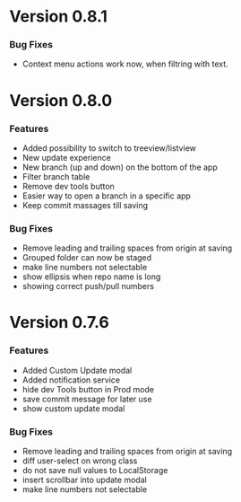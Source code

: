 # Version 0.8.1

### Bug Fixes

-   Context menu actions work now, when filtring with text.

# Version 0.8.0

### Features

-   Added possibility to switch to treeview/listview
-   New update experience
-   New branch (up and down) on the bottom of the app
-   Filter branch table
-   Remove dev tools button
-   Easier way to open a branch in a specific app
-   Keep commit massages till saving

### Bug Fixes

-   Remove leading and trailing spaces from origin at saving
-   Grouped folder can now be staged
-   make line numbers not selectable
-   show ellipsis when repo name is long
-   showing correct push/pull numbers

# Version 0.7.6

### Features

-   Added Custom Update modal
-   Added notification service
-   hide dev Tools button in Prod mode
-   save commit message for later use
-   show custom update modal

### Bug Fixes

-   Remove leading and trailing spaces from origin at saving
-   diff user-select on wrong class
-   do not save null values to LocalStorage
-   insert scrollbar into update modal
-   make line numbers not selectable
